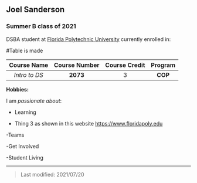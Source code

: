 ## Joel Sanderson

### Summer B class of 2021

DSBA student at [Florida Polytechnic University](https://www.floridapoly.edu) currently enrolled in: 

#Table is made

Course Name  |Course Number | Course Credit | Program
:-----------:|:------------:|:-------------:|:---------:
*Intro to DS*| **2073**     |  3            | **COP**



**Hobbies:**

I am _passionate about_: 

- Learning


- Thing 3 as shown in this website <https://www.floridapoly.edu>

-Teams

-Get Involved

-Student Living

***

> Last modified: 2021/07/20
